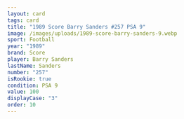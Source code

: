 ```yaml
---
layout: card
tags: card
title: "1989 Score Barry Sanders #257 PSA 9"
image: /images/uploads/1989-score-barry-sanders-9.webp
sport: Football
year: "1989"
brand: Score
player: Barry Sanders
lastName: Sanders
number: "257"
isRookie: true
condition: PSA 9
value: 100
displayCase: "3"
order: 10
---
```

